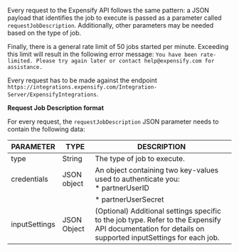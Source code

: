 Every request to the Expensify API follows the same pattern: a JSON payload that identifies the job to execute is passed as a parameter called `requestJobDescription`. Additionally, other parameters may be needed based on the type of job.

Finally, there is a general rate limit of 50 jobs started per minute. Exceeding this limit will result in the following error message: `You have been rate-limited. Please try again later or contact help@expensify.com for assistance.`

Every request has to be made against the endpoint `https://integrations.expensify.com/Integration-Server/ExpensifyIntegrations`.

**Request Job Description format**

For every request, the `requestJobDescription` JSON parameter needs to contain the following data:

| PARAMETER | TYPE | DESCRIPTION |
| --- | --- | --- |
| type | String | The type of job to execute. |
| credentials | JSON object | An object containing two key-values used to authenticate you:  <br>\* partnerUserID |
|  |  | \* partnerUserSecret |
| inputSettings | JSON Object | (Optional) Additional settings specific to the job type. Refer to the Expensify API documentation for details on supported inputSettings for each job. |
